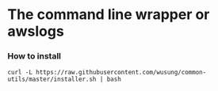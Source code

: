 # The command line wrapper or awslogs

### How to install 

```
curl -L https://raw.githubusercontent.com/wusung/common-utils/master/installer.sh | bash
```
